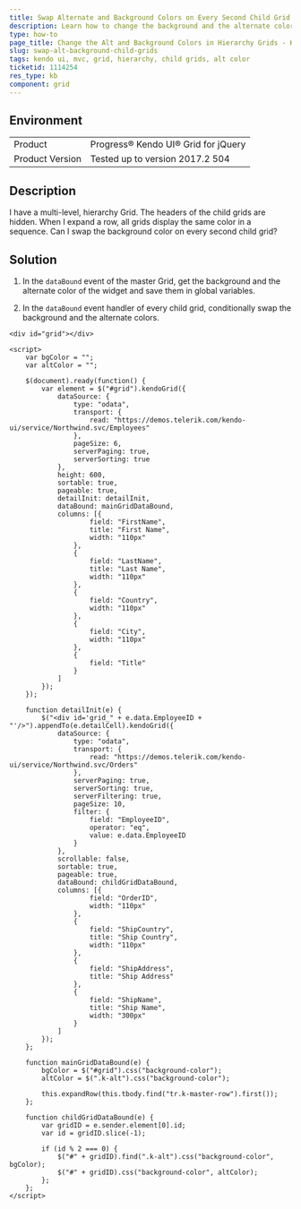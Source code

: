 ```yaml
---
title: Swap Alternate and Background Colors on Every Second Child Grid
description: Learn how to change the background and the alternate color for child grids in the Kendo UI Grid.
type: how-to
page_title: Change the Alt and Background Colors in Hierarchy Grids - Kendo UI Grid for jQuery
slug: swap-alt-background-child-grids
tags: kendo ui, mvc, grid, hierarchy, child grids, alt color
ticketid: 1114254
res_type: kb
component: grid
---
```


## Environment

<table>
 <tr>
  <td>Product</td>
  <td>Progress® Kendo UI® Grid for jQuery</td> 
 </tr>
 <tr>
   <td>Product Version</td>
   <td>Tested up to version 2017.2 504</td>
  </tr>
</table>

## Description

I have a multi-level, hierarchy Grid. The headers of the child grids are hidden. When I expand a row, all grids display the same color in a sequence. Can I swap the background color on every second child grid?

## Solution

1. In the `dataBound` event of the master Grid, get the background and the alternate color of the widget and save them in global variables.

1. In the `dataBound` event handler of every child grid, conditionally swap the background and the alternate colors.

```dojo
<div id="grid"></div>

<script>
    var bgColor = "";
    var altColor = "";

    $(document).ready(function() {
        var element = $("#grid").kendoGrid({
            dataSource: {
                type: "odata",
                transport: {
                    read: "https://demos.telerik.com/kendo-ui/service/Northwind.svc/Employees"
                },
                pageSize: 6,
                serverPaging: true,
                serverSorting: true
            },
            height: 600,
            sortable: true,
            pageable: true,
            detailInit: detailInit,
            dataBound: mainGridDataBound,
            columns: [{
                    field: "FirstName",
                    title: "First Name",
                    width: "110px"
                },
                {
                    field: "LastName",
                    title: "Last Name",
                    width: "110px"
                },
                {
                    field: "Country",
                    width: "110px"
                },
                {
                    field: "City",
                    width: "110px"
                },
                {
                    field: "Title"
                }
            ]
        });
    });

    function detailInit(e) {
        $("<div id='grid_" + e.data.EmployeeID + "'/>").appendTo(e.detailCell).kendoGrid({
            dataSource: {
                type: "odata",
                transport: {
                    read: "https://demos.telerik.com/kendo-ui/service/Northwind.svc/Orders"
                },
                serverPaging: true,
                serverSorting: true,
                serverFiltering: true,
                pageSize: 10,
                filter: {
                    field: "EmployeeID",
                    operator: "eq",
                    value: e.data.EmployeeID
                }
            },
            scrollable: false,
            sortable: true,
            pageable: true,
            dataBound: childGridDataBound,
            columns: [{
                    field: "OrderID",
                    width: "110px"
                },
                {
                    field: "ShipCountry",
                    title: "Ship Country",
                    width: "110px"
                },
                {
                    field: "ShipAddress",
                    title: "Ship Address"
                },
                {
                    field: "ShipName",
                    title: "Ship Name",
                    width: "300px"
                }
            ]
        });
    };

    function mainGridDataBound(e) {
        bgColor = $("#grid").css("background-color");
        altColor = $(".k-alt").css("background-color");

        this.expandRow(this.tbody.find("tr.k-master-row").first());
    };

    function childGridDataBound(e) {
        var gridID = e.sender.element[0].id;
        var id = gridID.slice(-1);

        if (id % 2 === 0) {
            $("#" + gridID).find(".k-alt").css("background-color", bgColor);
            $("#" + gridID).css("background-color", altColor);
        };
    };
</script>
```
